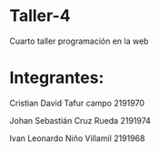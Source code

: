 # Taller-4
<p> Cuarto taller programación en la web <p>
<h1> Integrantes: </h1>

<p> Cristian David Tafur campo 2191970 <p>
<p> Johan Sebastián Cruz Rueda 2191974 <p>
<p> Ivan Leonardo Niño Villamil 2191968 <p>
